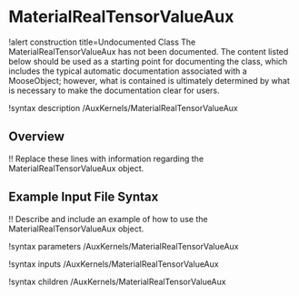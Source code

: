 # MaterialRealTensorValueAux

!alert construction title=Undocumented Class
The MaterialRealTensorValueAux has not been documented. The content listed below should be used as a starting point for
documenting the class, which includes the typical automatic documentation associated with a
MooseObject; however, what is contained is ultimately determined by what is necessary to make the
documentation clear for users.

!syntax description /AuxKernels/MaterialRealTensorValueAux

## Overview

!! Replace these lines with information regarding the MaterialRealTensorValueAux object.

## Example Input File Syntax

!! Describe and include an example of how to use the MaterialRealTensorValueAux object.

!syntax parameters /AuxKernels/MaterialRealTensorValueAux

!syntax inputs /AuxKernels/MaterialRealTensorValueAux

!syntax children /AuxKernels/MaterialRealTensorValueAux
